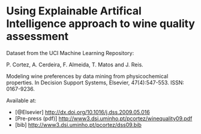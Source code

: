 # Using Explainable Artifical Intelligence approach to wine quality assessment

Dataset from the UCI Machine Learning Repository:

P. Cortez, A. Cerdeira, F. Almeida, T. Matos and J. Reis. 

Modeling wine preferences by data mining from physicochemical properties.
In Decision Support Systems, Elsevier, 47(4):547-553. ISSN: 0167-9236.

Available at: 
- [@Elsevier] http://dx.doi.org/10.1016/j.dss.2009.05.016
- [Pre-press (pdf)] http://www3.dsi.uminho.pt/pcortez/winequality09.pdf
- [bib] http://www3.dsi.uminho.pt/pcortez/dss09.bib
